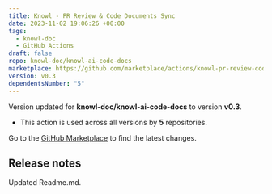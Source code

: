 ```yaml
---
title: Knowl - PR Review & Code Documents Sync
date: 2023-11-02 19:06:26 +00:00
tags:
  - knowl-doc
  - GitHub Actions
draft: false
repo: knowl-doc/knowl-ai-code-docs
marketplace: https://github.com/marketplace/actions/knowl-pr-review-code-documents-sync
version: v0.3
dependentsNumber: "5"
---
```



Version updated for **knowl-doc/knowl-ai-code-docs** to version **v0.3**.
- This action is used across all versions by **5** repositories.

Go to the [GitHub Marketplace](https://github.com/marketplace/actions/knowl-pr-review-code-documents-sync) to find the latest changes.

## Release notes

Updated Readme.md.
